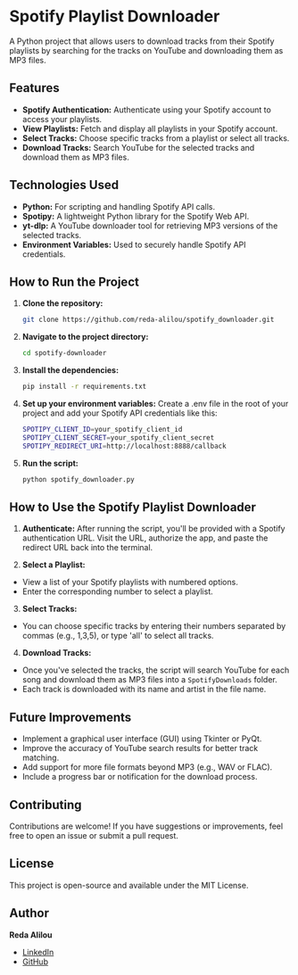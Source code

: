 # Spotify Playlist Downloader

A Python project that allows users to download tracks from their Spotify playlists by searching for the tracks on YouTube and downloading them as MP3 files.

## Features

- **Spotify Authentication:** Authenticate using your Spotify account to access your playlists.
- **View Playlists:** Fetch and display all playlists in your Spotify account.
- **Select Tracks:** Choose specific tracks from a playlist or select all tracks.
- **Download Tracks:** Search YouTube for the selected tracks and download them as MP3 files.

## Technologies Used

- **Python:** For scripting and handling Spotify API calls.
- **Spotipy:** A lightweight Python library for the Spotify Web API.
- **yt-dlp:** A YouTube downloader tool for retrieving MP3 versions of the selected tracks.
- **Environment Variables:** Used to securely handle Spotify API credentials.

## How to Run the Project

1. **Clone the repository:**
   ```bash
   git clone https://github.com/reda-alilou/spotify_downloader.git
2. **Navigate to the project directory:**
   ```bash
   cd spotify-downloader
3. **Install the dependencies:**
   ```bash
   pip install -r requirements.txt
4. **Set up your environment variables:**
   Create a .env file in the root of your project and add your Spotify API credentials like this:
    ```bash
    SPOTIPY_CLIENT_ID=your_spotify_client_id
    SPOTIPY_CLIENT_SECRET=your_spotify_client_secret
    SPOTIPY_REDIRECT_URI=http://localhost:8888/callback
5. **Run the script:**
    ```bash
    python spotify_downloader.py

## How to Use the Spotify Playlist Downloader

1. **Authenticate:** After running the script, you'll be provided with a Spotify authentication URL. Visit the URL, authorize the app, and paste the redirect URL back into the terminal.

2. **Select a Playlist:**
- View a list of your Spotify playlists with numbered options.
- Enter the corresponding number to select a playlist.

3. **Select Tracks:**
- You can choose specific tracks by entering their numbers separated by commas (e.g., 1,3,5), or type 'all' to select all tracks.

4. **Download Tracks:**
- Once you've selected the tracks, the script will search YouTube for each song and download them as MP3 files into a `SpotifyDownloads` folder.
- Each track is downloaded with its name and artist in the file name.

## Future Improvements

- Implement a graphical user interface (GUI) using Tkinter or PyQt.
- Improve the accuracy of YouTube search results for better track matching.
- Add support for more file formats beyond MP3 (e.g., WAV or FLAC).
- Include a progress bar or notification for the download process.

## Contributing

Contributions are welcome! If you have suggestions or improvements, feel free to open an issue or submit a pull request.

## License
This project is open-source and available under the MIT License.

## Author
**Reda Alilou**

- [LinkedIn](https://www.linkedin.com/in/reda-alilou-b7a085330/)
- [GitHub](https://github.com/Redaaaaaaaaaaa)

